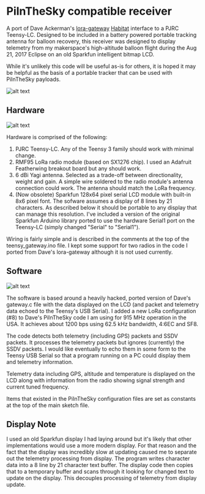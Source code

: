 # PiInTheSky compatible receiver
A port of Dave Ackerman's [lora-gateway](https://github.com/PiInTheSky/lora-gateway) [Habitat](http://habhub.org/) interface to a PJRC Teensy-LC.  Designed to be included in a battery powered portable tracking antenna for balloon recovery, this receiver was designed to display telemetry from my makerspace's high-altitude balloon flight during the Aug 21, 2017 Eclipse on an old Sparkfun intelligent bitmap LCD.

While it's unlikely this code will be useful as-is for others, it is hoped it may be helpful as the basis of a portable tracker that can be used with PiInTheSky payloads.

![alt text](https://github.com/adam-p/markdown-here/wiki/Markdown-Cheatsheet/lora_rx_2b.png "Teensy-LC PITS Tracker")

## Hardware

![alt text](https://github.com/adam-p/markdown-here/wiki/Markdown-Cheatsheet/lora_rx_2.png "Hardware Components")

Hardware is comprised of the following:
1. PJRC Teensy-LC. Any of the Teensy 3 family should work with minimal change.
2. RMF95 LoRa radio module (based on SX1276 chip).  I used an Adafruit Featherwing breakout board but any should work. 
3. 6 dBi Yagi antenna.  Selected as a trade-off between directionality, weight and gain.  A simple wire soldered to the radio module's antenna connection could work.  The antenna should match the LoRa frequency.
4. (Now obsolete) Sparkfun 128x64 pixel serial LCD module with built-in 8x6 pixel font.  The sofware assumes a display of 8 lines by 21 characters.  As described below it should be portable to any display that can manage this resolution.  I've included a version of the original Sparkfun Arduino library ported to use the hardware Serial1 port on the Teensy-LC (simply changed "Serial" to "Serial1").

Wiring is fairly simple and is described in the comments at the top of the teensy_gateway.ino file.  I kept some support for two radios in the code I ported from Dave's lora-gateway although it is not used currently.

## Software

![alt text](https://github.com/adam-p/markdown-here/wiki/Markdown-Cheatsheet/lora_rx_2a.png "Typical Display")

The software is based around a heavily hacked, ported version of Dave's gateway.c file with the data displayed on the LCD (and packet and telemetry data echoed to the Teensy's USB Serial).  I added a new LoRa configuration (#8) to Dave's PiInTheSky code I am using for 915 MHz operation in the USA.  It achieves about 1200 bps using 62.5 kHz bandwidth, 4:6EC and SF8.

The code detects both telemetry (including GPS) packets and SSDV packets.  It processes the telemetry packets but ignores (currently) the SSDV packets.  I would like eventually to echo them in some form to the Teensy USB Serial so that a program running on a PC could display them and telemetry information.

Telemetry data including GPS, altitude and temperature is displayed on the LCD along with information from the radio showing signal strength and current tuned frequency.

Items that existed in the PiInTheSky configuration files are set as constants at the top of the main sketch file.


## Display Note

I used an old Sparkfun display I had laying around but it's likely that other implementations would use a more modern display.  For that reason and the fact that the display was incredibly slow at updating caused me to separate out the telemetry processing from display.  The program writes character data into a 8 line by 21 character text buffer.  The display code then copies that to a temporary buffer and scans through it looking for changed text to update on the display.  This decouples processing of telemetry from display update.

